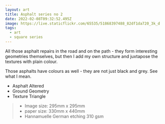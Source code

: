 ```yaml
---
layout: art
title: Asphalt series no 2
date: 2022-02-08T09:32:52.495Z
image: https://live.staticflickr.com/65535/51868397488_82df1da720_3k_d.jpg
tags:
  - art
  - square series
---
```

All those asphalt repairs in the road and on the path - they form interesting geometries themselves, but then I add my own structure and juxtapose the textures with plain colour.

Those asphalts have colours as well - they are not just black and grey. See what I mean.

* Asphalt Altered
* Ground Geometry
* Texture Triangle

> - Image size: 295mm x 295mm
> - paper size: 330mm x 440mm
> - Hannamuelle German etching 310 gsm 